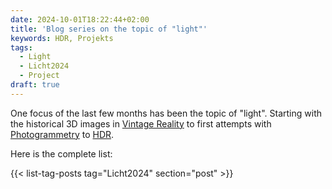 ```yaml
---
date: 2024-10-01T18:22:44+02:00
title: 'Blog series on the topic of "light"'
keywords: HDR, Projekts
tags:
  - Light
  - Licht2024
  - Project
draft: true
---
```


One focus of the last few months has been the topic of "light". Starting with the historical 3D images in [Vintage Reality](https://vintagereality.projektemacher.org/) to first attempts with [Photogrammetry](/post/3d-models/) to [HDR](/post/ultrahdr/).
<!--more-->
Here is the complete list:

{{< list-tag-posts tag="Licht2024" section="post" >}}
